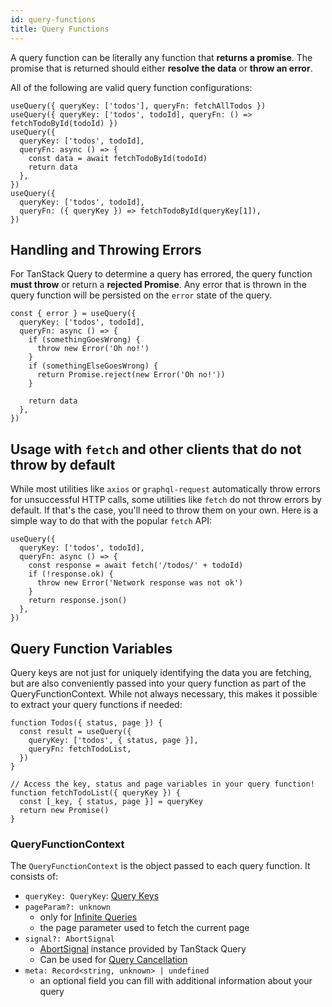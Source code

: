 ```yaml
---
id: query-functions
title: Query Functions
---
```


A query function can be literally any function that **returns a promise**. The promise that is returned should either **resolve the data** or **throw an error**.

All of the following are valid query function configurations:

[//]: # 'Example'

```tsx
useQuery({ queryKey: ['todos'], queryFn: fetchAllTodos })
useQuery({ queryKey: ['todos', todoId], queryFn: () => fetchTodoById(todoId) })
useQuery({
  queryKey: ['todos', todoId],
  queryFn: async () => {
    const data = await fetchTodoById(todoId)
    return data
  },
})
useQuery({
  queryKey: ['todos', todoId],
  queryFn: ({ queryKey }) => fetchTodoById(queryKey[1]),
})
```

[//]: # 'Example'

## Handling and Throwing Errors

For TanStack Query to determine a query has errored, the query function **must throw** or return a **rejected Promise**. Any error that is thrown in the query function will be persisted on the `error` state of the query.

[//]: # 'Example2'

```tsx
const { error } = useQuery({
  queryKey: ['todos', todoId],
  queryFn: async () => {
    if (somethingGoesWrong) {
      throw new Error('Oh no!')
    }
    if (somethingElseGoesWrong) {
      return Promise.reject(new Error('Oh no!'))
    }

    return data
  },
})
```

[//]: # 'Example2'

## Usage with `fetch` and other clients that do not throw by default

While most utilities like `axios` or `graphql-request` automatically throw errors for unsuccessful HTTP calls, some utilities like `fetch` do not throw errors by default. If that's the case, you'll need to throw them on your own. Here is a simple way to do that with the popular `fetch` API:

[//]: # 'Example3'

```tsx
useQuery({
  queryKey: ['todos', todoId],
  queryFn: async () => {
    const response = await fetch('/todos/' + todoId)
    if (!response.ok) {
      throw new Error('Network response was not ok')
    }
    return response.json()
  },
})
```

[//]: # 'Example3'

## Query Function Variables

Query keys are not just for uniquely identifying the data you are fetching, but are also conveniently passed into your query function as part of the QueryFunctionContext. While not always necessary, this makes it possible to extract your query functions if needed:

[//]: # 'Example4'

```tsx
function Todos({ status, page }) {
  const result = useQuery({
    queryKey: ['todos', { status, page }],
    queryFn: fetchTodoList,
  })
}

// Access the key, status and page variables in your query function!
function fetchTodoList({ queryKey }) {
  const [_key, { status, page }] = queryKey
  return new Promise()
}
```

[//]: # 'Example4'

### QueryFunctionContext

The `QueryFunctionContext` is the object passed to each query function. It consists of:

- `queryKey: QueryKey`: [Query Keys](../guides/query-keys)
- `pageParam?: unknown`
  - only for [Infinite Queries](../guides/infinite-queries)
  - the page parameter used to fetch the current page
- `signal?: AbortSignal`
  - [AbortSignal](https://developer.mozilla.org/en-US/docs/Web/API/AbortSignal) instance provided by TanStack Query
  - Can be used for [Query Cancellation](../guides/query-cancellation)
- `meta: Record<string, unknown> | undefined`
  - an optional field you can fill with additional information about your query
